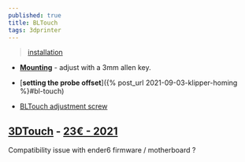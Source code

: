 ```yaml
---
published: true
title: BLTouch
tags: 3dprinter
---
```

> [installation](https://teachingtechyt.github.io/upgrades.html#bltouch)

- [**Mounting**](https://youtu.be/eF060dBEnfs?t=182) - adjust with a 3mm allen key.
- [**setting the probe offset**]({% post_url 2021-09-03-klipper-homing %}#bl-touch)

- [BLTouch adjustment screw](https://www.3dprintbeast.com/bltouch-adjustment-screw/)

## [3DTouch](https://www.geeetech.com/wiki/index.php/3DTouch_Auto_Leveling_Sensor) - [23€ - 2021](https://www.amazon.fr/gp/product/B08PZ5FCP6/ref=ppx_yo_dt_b_asin_title_o00_s00?ie=UTF8&psc=1)

Compatibility issue with ender6 firmware / motherboard ?
